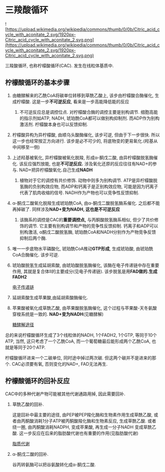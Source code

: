 # 三羧酸循环

![https://upload.wikimedia.org/wikipedia/commons/thumb/0/0b/Citric_acid_cycle_with_aconitate_2.svg/1920px-Citric_acid_cycle_with_aconitate_2.svg.png](https://upload.wikimedia.org/wikipedia/commons/thumb/0/0b/Citric_acid_cycle_with_aconitate_2.svg/1920px-Citric_acid_cycle_with_aconitate_2.svg.png)

三羧酸循环, 也称柠檬酸循环(CAC). 发生在线粒体基质中.

## 柠檬酸循环的基本步骤

1. 由糖酵解来的乙酰CoA将碳单位转移到草酰乙酸上, 该步由柠檬酸合酶催化, 生成柠檬酸. 这是一步**不可逆反应**, 看来是一步高能降低能的反应
    1. 不可逆反应总是调控位点. 对柠檬酸合酶的调控主要是别构调节. 细胞高能的指示剂如ATP, NADH, 琥珀酰CoA都可以做别构抑制剂. 而ADP作为别构激活剂. 柠檬酸本身也可以反馈抑制.
2. 柠檬酸异构为异柠檬酸, 由顺乌头酸酶催化, 该步可逆, 但由于下一步很快. 所以这一步也经常按正方向进行. 该步是必不可少的, 将底物变的更易氧化.(羟基从中间移至一侧)
3. 上述羟基被氧化, 异柠檬酸被氧化脱羧, 形成α-酮戊二酸, 由异柠檬酸脱氢酶催化. 该反应强烈放能, 也是**不可逆反应.** 涉及氧化还原的反应往往有NAD+的参与. NAD+把异柠檬酸氧化.自己生成**NADH**
    1. 植物对于它的调控有共价修饰. 动物中则多为别构调节. ATP是异柠檬酸脱氢酶的负别构效应物, 而ADP和钙离子是正别构效应物, 可能是因为钙离子代表了肌肉收缩的信号. NADH作为产物也可以竞争性反馈抑制.
4. α-酮戊二酸氧化脱羧生成琥珀酰CoA, 由α-酮戊二酸脱氢酶系催化. 之后都不能再掉碳了. 同样涉及**NAD+变为NADH, 这也是不可逆反应**
    1. 该酶系的调控是CAC的**重要调控点,** 与丙酮酸脱氢酶系相似, 但少了共价修饰的调节. 它主要有别构调节和产物的竞争性反馈抑制. 钙离子和ADP可以别构激活, α酮戊二酸脱氢酶, 琥珀酰CoA和NADH分别作为产物竞争反馈抑制后两个酶.
5. 唯一一步底物水平磷酸化, 琥珀酰CoA推动**GTP形成**, 生成琥珀酸, 由琥珀酰CoA合酶催化. 该步可逆.
6. 琥珀酸脱氢生成延胡索酸, 由琥珀酸脱氢酶催化, 该酶在电子传递链中存在重要作用, 其就是复合体Ⅱ的主要成分(见电子传递链). 该步脱氢是用**FAD做的.生成FADH2**
    
    [电子传递链](%E7%94%B5%E5%AD%90%E4%BC%A0%E9%80%92%E9%93%BE%2018161429fd0b4e3aa6e8d8df9a96f919.md)
    
7. 延胡索酸生成苹果酸,由延胡索酸酶催化.
8. 苹果酸被氧化成草酰乙酸, 由苹果酸脱氢酶催化, 这个过程与苹果酸-天冬氨酸穿梭系统是一致的. **NAD+变为NADH**(见糖酵解)
    
    [糖酵解途径](%E7%B3%96%E9%85%B5%E8%A7%A3%E9%80%94%E5%BE%84%208ea46303215b42b5ab2debb33cc29823.md)
    

总的来说柠檬酸循环生成了3个线粒体的NADH, 1个FADH2, 1个GTP, 等同于10个ATP, 当然, 这只考虑了一个乙酰CoA, 而一个葡萄糖最后能形成两个乙酰CoA, 也就是等同于20个ATP.

柠檬酸循环进来一个二碳单位, 同时途中掉过两次碳. 但这两个碳并不是进来的那个. CAC必须要有氧, 否则变化的NAD+, FAD无法再生.

## 柠檬酸循环的回补反应

CAC中的多种代谢产物可能被其他代谢通路用掉, 因此需要回补. 

1. 草酰乙酸的回补.
    
    这是回补中最主要的途径, 由PEP被PEP羧化酶和生物素作用生成草酰乙酸, 或者由丙酮酸消耗1分子ATP被丙酮酸羧化酶和生物素反应, 生成草酰乙酸. 或者绕一圈, 由丙酮酸消耗NADPH, 变成苹果酸, 再生成一分子NADH 变成草酰乙酸. 这一步反应在后来的脂肪酸代谢也有重要的作用(见脂肪酸代谢) 
    
    [脂质代谢](%E8%84%82%E8%B4%A8%E4%BB%A3%E8%B0%A2%20b6dd05ecb7cd434c8b85000a1fa8bf1f.md)
    
2. α-酮戊二酸的回补.
    
    谷丙转氨酶可以把谷氨酸转化成α-酮戊二酸.